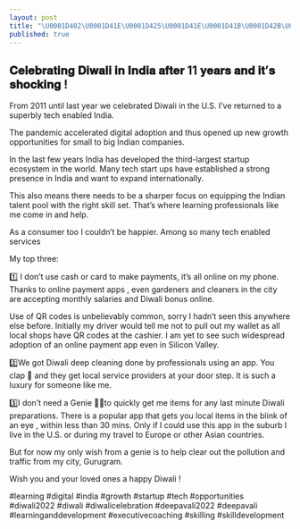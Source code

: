 ```yaml
---
layout: post
title: "\U0001D402\U0001D41E\U0001D425\U0001D41E\U0001D41B\U0001D42B\U0001D41A\U0001D42D\U0001D422\U0001D427\U0001D420 \U0001D403\U0001D422\U0001D430\U0001D41A\U0001D425\U0001D422 \U0001D422\U0001D427 \U0001D408\U0001D427\U0001D41D\U0001D422\U0001D41A \U0001D41A\U0001D41F\U0001D42D\U0001D41E\U0001D42B 11 \U0001D432\U0001D41E\U0001D41A\U0001D42B\U0001D42C \U0001D41A\U0001D427\U0001D41D \U0001D422\U0001D42D’\U0001D42C \U0001D42C\U0001D421\U0001D428\U0001D41C\U0001D424\U0001D422\U0001D427\U0001D420 !"
published: true
---
```

## 𝐂𝐞𝐥𝐞𝐛𝐫𝐚𝐭𝐢𝐧𝐠 𝐃𝐢𝐰𝐚𝐥𝐢 𝐢𝐧 𝐈𝐧𝐝𝐢𝐚 𝐚𝐟𝐭𝐞𝐫 11 𝐲𝐞𝐚𝐫𝐬 𝐚𝐧𝐝 𝐢𝐭’𝐬 𝐬𝐡𝐨𝐜𝐤𝐢𝐧𝐠 !


From 2011 until last year we celebrated Diwali in the U.S. I’ve returned to a superbly tech enabled India.

The pandemic accelerated digital adoption and thus opened up new growth opportunities for small to big Indian companies.

In the last few years India has developed the third-largest startup ecosystem in the world. Many tech start ups have established a strong presence in India and want to expand internationally.

This also means there needs to be a sharper focus on equipping the Indian talent pool with the right skill set. That’s where learning professionals like me come in and help.

As a consumer too I couldn’t be happier. Among so many tech enabled services

My top three:

1️⃣ I don’t use cash or card to make payments, it’s all online on my phone. Thanks to online payment apps , even gardeners and cleaners in the city are accepting monthly salaries and Diwali bonus online. 

Use of QR codes is unbelievably common, sorry I hadn’t seen this anywhere else before. Initially my driver would tell me not to pull out my wallet as all local shops have QR codes at the cashier. I am yet to see such widespread adoption of an online payment app even in Silicon Valley.

2️⃣We got Diwali deep cleaning done by professionals using an app. You clap 👏 and they get local service providers at your door step. It is such a luxury for someone like me. 

3️⃣I don’t need a Genie 🧞‍♂️to quickly get me items for any last minute Diwali preparations. There is a popular app that gets you local items in the blink of an eye , within less than 30 mins. Only if I could use this app in the suburb I live in the U.S. or during my travel to Europe or other Asian countries. 

But for now my only wish from a genie is to help clear out the pollution and traffic from my city, Gurugram.

Wish you and your loved ones a happy Diwali ! 

#learning #digital #india #growth #startup #tech #opportunities #diwali2022 #diwali #diwalicelebration #deepavali2022 #deepavali #learninganddevelopment #executivecoaching #skilling #skilldevelopment
